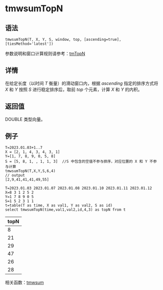 # tmwsumTopN

## 语法

`tmwsumTopN(T, X, Y, S, window, top, [ascending=true],
[tiesMethod='latest'])`

参数说明和窗口计算规则请参考：[tmTopN](../themes/tmTopN.html)

## 详情

在给定长度（以时间 *T* 衡量）的滑动窗口内，根据 *ascending* 指定的排序方式将 *X*
和 *Y* 按照 *S* 进行稳定排序后，取前 *top* 个元素，计算 *X* 和 *Y* 的内积。

## 返回值

DOUBLE 类型向量。

## 例子

```
T=2023.01.03+1..7
X = [2, 1, 4, 3, 4, 3, 1]
Y=[1, 7, 8, 9, 0, 5, 8]
S = [5, 8, 1, , 1, 1, 3]  //S 中包含的空值不参与排序，对应位置的 X 和 Y 不参与计算
tmwsumTopN(T,X,Y,S,6,4)
// output
[2,9,41,41,41,49,55]

T=2023.01.03 2023.01.07 2023.01.08 2023.01.10 2023.01.11 2023.01.12
X=8 3 1 2 5 2
Y=1 7 8 9 0 5
S=1 5 2 3 1 1
t=table(T as time, X as val1, Y as val2, S as id)
select tmwsumTopN(time,val1,val2,id,4,3) as topN from t
```

| topN |
| --- |
| 8 |
| 21 |
| 29 |
| 47 |
| 26 |
| 28 |

相关函数：[tmwsum](tmwsum.html)

